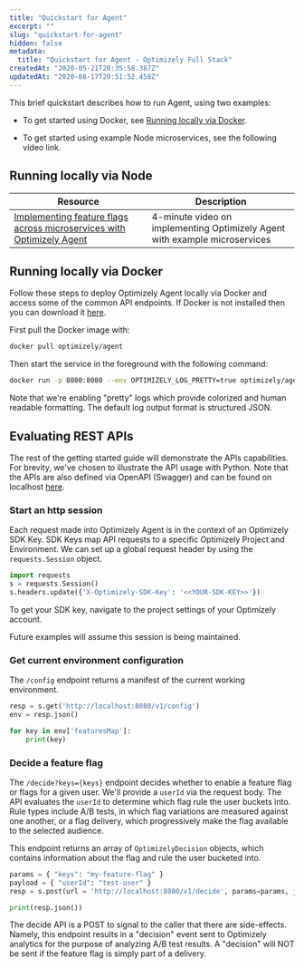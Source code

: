 ```yaml
---
title: "Quickstart for Agent"
excerpt: ""
slug: "quickstart-for-agent"
hidden: false
metadata: 
  title: "Quickstart for Agent - Optimizely Full Stack"
createdAt: "2020-05-21T20:35:58.387Z"
updatedAt: "2020-08-17T20:51:52.458Z"
---
```


This brief quickstart describes how to run Agent, using two examples:

- To get started using Docker, see [Running locally via Docker](https://docs.developers.optimizely.com/full-stack/docs/quickstart-with-docker#section-running-locally-via-docker).

- To get started using example Node microservices, see the following video link.



## Running locally via Node
| Resource                                                     | Description                                                  |
| ------------------------------------------------------------ | ------------------------------------------------------------ |
| [Implementing feature flags across microservices with Optimizely Agent](https://www.youtube.com/watch?v=kwNVdSXMGX8&t=20s) | 4-minute video on implementing Optimizely Agent with example microservices |

## Running locally via Docker

Follow these steps to deploy Optimizely Agent locally via Docker and access some of the common API endpoints.
If Docker is not installed then you can download it [here](https://docs.docker.com/install/).

First pull the Docker image with:

```bash
docker pull optimizely/agent
```

Then start the service in the foreground with the following command:

```bash
docker run -p 8080:8080 --env OPTIMIZELY_LOG_PRETTY=true optimizely/agent
```
Note that we're enabling "pretty" logs which provide colorized and human readable formatting.
The default log output format is structured JSON. 

## Evaluating REST APIs

The rest of the getting started guide will demonstrate the APIs capabilities. For brevity, we've chosen to illustrate the API usage with Python. Note that the APIs are also defined via OpenAPI (Swagger) and can be found on localhost [here](http://localhost:8080/openapi.yaml).

### Start an http session

Each request made into Optimizely Agent is in the context of an Optimizely SDK Key. SDK Keys map API requests to a specific Optimizely Project and Environment. We can set up a global request header by using the `requests.Session` object.

```python
import requests
s = requests.Session()
s.headers.update({'X-Optimizely-SDK-Key': '<<YOUR-SDK-KEY>>'})
```

To get your SDK key, navigate to the project settings of your Optimizely account.

Future examples will assume this session is being maintained.

### Get current environment configuration

The `/config` endpoint returns a manifest of the current working environment.

```python
resp = s.get('http://localhost:8080/v1/config')
env = resp.json()

for key in env['featuresMap']:
    print(key)
```

### Decide a feature flag

The `/decide?keys={keys}` endpoint decides whether to enable a feature flag or flags for a given user.  We'll provide a `userId` via the request body. The API evaluates the `userId` to determine which flag rule the user buckets into.  Rule types include A/B tests, in which flag variations are measured against one another, or a flag delivery, which progressively make the flag available to the selected audience.

This endpoint returns an array of `OptimizelyDecision` objects, which contains information about the flag and rule the user bucketed into.

```python
params = { "keys": "my-feature-flag" }
payload = { "userId": "test-user" }
resp = s.post(url = 'http://localhost:8080/v1/decide', params=params, json=payload)

print(resp.json())
```

The decide API is a POST to signal to the caller that there are side-effects. Namely, this endpoint results in a "decision" event sent to Optimizely analytics for the purpose of analyzing A/B test results. A "decision" will NOT be sent if the feature flag is simply part of a delivery. 
